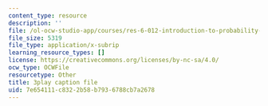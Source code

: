 ```yaml
---
content_type: resource
description: ''
file: /ol-ocw-studio-app/courses/res-6-012-introduction-to-probability-spring-2018/7e654111c8322b58b7936788cb7a2678_JoQDJMZA7F8.srt
file_size: 5319
file_type: application/x-subrip
learning_resource_types: []
license: https://creativecommons.org/licenses/by-nc-sa/4.0/
ocw_type: OCWFile
resourcetype: Other
title: 3play caption file
uid: 7e654111-c832-2b58-b793-6788cb7a2678
---
```

